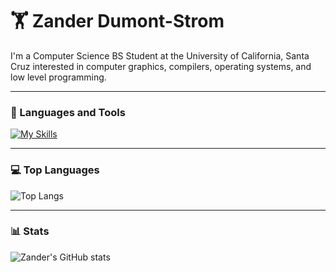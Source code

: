 # 🏋 Zander Dumont-Strom

I'm a Computer Science BS Student at the University of California, Santa Cruz interested in computer graphics, compilers, operating systems, and low level programming. 

---

### 🧰 Languages and Tools

[![My Skills](https://skillicons.dev/icons?i=html,css,js,py,c,cpp,linux,ubuntu,bash,vim,git)](https://skillicons.dev)

---

### 💻 Top Languages

![Top Langs](https://github-readme-stats.vercel.app/api/top-langs/?username=zdumonts&hide_progress=false)

---

### 📊 Stats

![Zander's GitHub stats](https://github-readme-stats.vercel.app/api?username=zdumonts&show_icons=true&theme=gruvbox)
